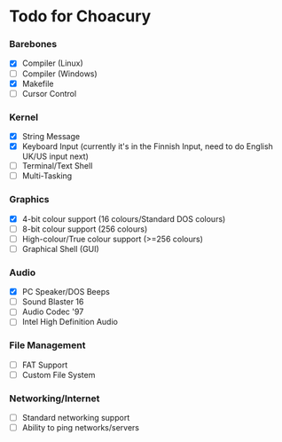 # Todo for Choacury

### Barebones

- [x] Compiler (Linux)
- [ ] Compiler (Windows)
- [x] Makefile
- [ ] Cursor Control

### Kernel
- [x] String Message
- [x] Keyboard Input (currently it's in the Finnish Input, need to do English UK/US input next)
- [ ] Terminal/Text Shell
- [ ] Multi-Tasking

### Graphics
- [x] 4-bit colour support (16 colours/Standard DOS colours)
- [ ] 8-bit colour support (256 colours)
- [ ] High-colour/True colour support (>=256 colours)
- [ ] Graphical Shell (GUI)

### Audio
- [x] PC Speaker/DOS Beeps
- [ ] Sound Blaster 16
- [ ] Audio Codec '97
- [ ] Intel High Definition Audio

### File Management
- [ ] FAT Support
- [ ] Custom File System

### Networking/Internet
- [ ] Standard networking support
- [ ] Ability to ping networks/servers
